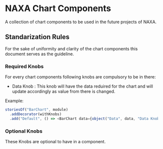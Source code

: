 # NAXA Chart Components

A collection of chart components to be used in the future projects of NAXA.

## Standarization Rules

For the sake of uniformity and clarity of the chart components this document serves as the guideline.

### Required Knobs

For every chart components following knobs are compulsory to be in there:

- Data Knob : This knob will have the data reduired for the chart and will update accordingly as value from there is changed.

Example:

```js
storiesOf("BarChart", module)
  .addDecorator(withKnobs)
  .add("Default", () => <BarChart data={object("Data", data, "Data Knob")} />);
```

### Optional Knobs

These Knobs are optional to have in a component.
